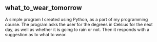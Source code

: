 ## what_to_wear_tomorrow

A simple program I created using Python, as a part of my programming course. The program asks the user for the degrees in Celsius for the next day, as well as whether it is going to rain or not. Then it responds with a suggestion as to what to wear.
